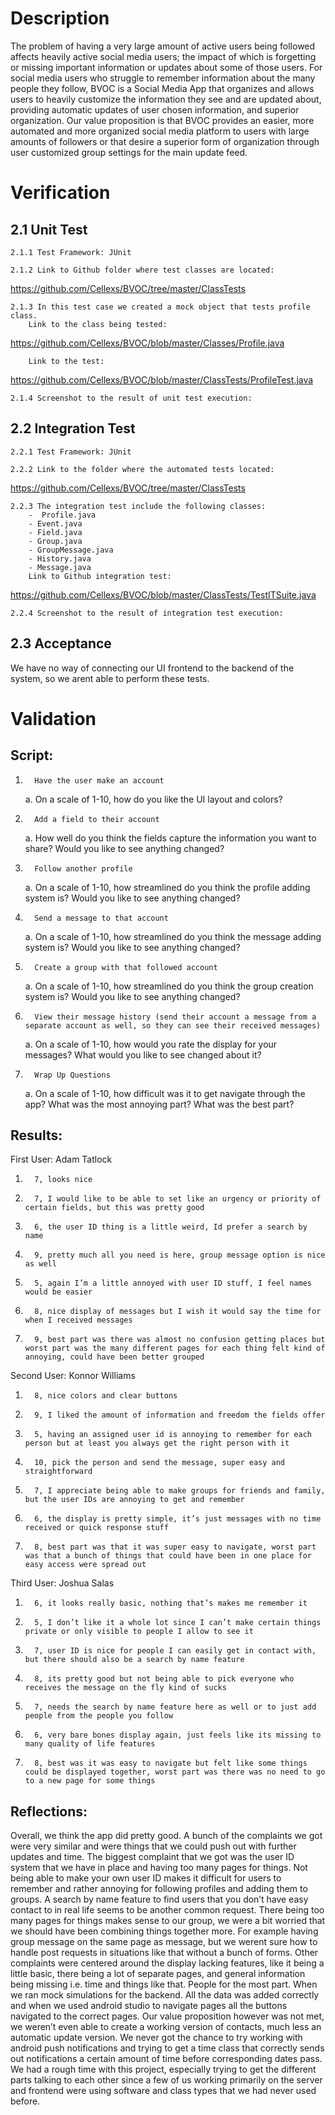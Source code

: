# Description

The problem of having a very large amount of active users being followed affects heavily active social media users; the impact of which is forgetting or missing important information or updates about some of those users. For social media users who struggle to remember information about the many people they follow, BVOC is a Social Media App that organizes and allows users to heavily customize the information they see and are updated about, providing automatic updates of user chosen information, and superior organization. Our value proposition is that BVOC provides an easier, more automated and more organized social media platform to users with large amounts of followers or that desire a superior form of organization through user customized group settings for the main update feed.

# Verification

## 2.1 Unit Test

  	2.1.1 Test Framework: JUnit
  
	2.1.2 Link to Github folder where test classes are located: 

https://github.com/Cellexs/BVOC/tree/master/ClassTests 
  
	2.1.3 In this test case we created a mock object that tests profile class.
		Link to the class being tested: 
https://github.com/Cellexs/BVOC/blob/master/Classes/Profile.java
		
		Link to the test: 
https://github.com/Cellexs/BVOC/blob/master/ClassTests/ProfileTest.java

	2.1.4 Screenshot to the result of unit test execution:


		
## 2.2 Integration Test
 
  	2.2.1 Test Framework: JUnit
  
	2.2.2 Link to the folder where the automated tests located: 
	
https://github.com/Cellexs/BVOC/tree/master/ClassTests 

	2.2.3 The integration test include the following classes:
		-  Profile.java
		- Event.java
		- Field.java
		- Group.java
		- GroupMessage.java
		- History.java
		- Message.java
		Link to Github integration test:
		
https://github.com/Cellexs/BVOC/blob/master/ClassTests/TestITSuite.java 
  
	2.2.4 Screenshot to the result of integration test execution:


		
## 2.3 Acceptance
	
We have no way of connecting our UI frontend to the backend of the system, so we arent able to perform these tests.

# Validation
## Script:
  1.       Have the user make an account
      a.       On a scale of 1-10, how do you like the UI layout and colors?
   2.       Add a field to their account
      a.       How well do you think the fields capture the information you want to share? Would you like to see anything changed?
  3.       Follow another profile
      a.       On a scale of 1-10, how streamlined do you think the profile adding system is? Would you like to see anything changed?
  4.       Send a message to that account
      a.       On a scale of 1-10, how streamlined do you think the message adding system is? Would you like to see anything changed?
  5.       Create a group with that followed account
      a.       On a scale of 1-10, how streamlined do you think the group creation system is? Would you like to see anything changed?
  6.       View their message history (send their account a message from a separate account as well, so they can see their received messages)
      a.       On a scale of 1-10, how would you rate the display for your messages? What would you like to see changed about it?
  7.       Wrap Up Questions
      a.       On a scale of 1-10, how difficult was it to get navigate through the app? What was the most annoying part? What was the best part?
 
## Results:

First User: Adam Tatlock
1.       7, looks nice
2.       7, I would like to be able to set like an urgency or priority of certain fields, but this was pretty good
3.       6, the user ID thing is a little weird, Id prefer a search by name
4.       9, pretty much all you need is here, group message option is nice as well
5.       5, again I’m a little annoyed with user ID stuff, I feel names would be easier
6.       8, nice display of messages but I wish it would say the time for when I received messages
7.       9, best part was there was almost no confusion getting places but worst part was the many different pages for each thing felt kind of annoying, could have been better grouped
 
Second User: Konnor Williams
1.       8, nice colors and clear buttons
2.       9, I liked the amount of information and freedom the fields offer
3.       5, having an assigned user id is annoying to remember for each person but at least you always get the right person with it
4.       10, pick the person and send the message, super easy and straightforward
5.       7, I appreciate being able to make groups for friends and family, but the user IDs are annoying to get and remember
6.       6, the display is pretty simple, it’s just messages with no time received or quick response stuff
7.       8, best part was that it was super easy to navigate, worst part was that a bunch of things that could have been in one place for easy access were spread out
 
Third User: Joshua Salas
1.       6, it looks really basic, nothing that’s makes me remember it
2.       5, I don’t like it a whole lot since I can’t make certain things private or only visible to people I allow to see it
3.       7, user ID is nice for people I can easily get in contact with, but there should also be a search by name feature
4.       8, its pretty good but not being able to pick everyone who receives the message on the fly kind of sucks
5.       7, needs the search by name feature here as well or to just add people from the people you follow
6.       6, very bare bones display again, just feels like its missing to many quality of life features
7.       8, best was it was easy to navigate but felt like some things could be displayed together, worst part was there was no need to go to a new page for some things

## Reflections:
Overall, we think the app did pretty good. A bunch of the complaints we got were very similar and were things that we could push out with further updates and time. The biggest complaint that we got was the user ID system that we have in place and having too many pages for things. Not being able to make your own user ID makes it difficult for users to remember and rather annoying for following profiles and adding them to groups. A search by name feature to find users that you don’t have easy contact to in real life seems to be another common request. There being too many pages for things makes sense to our group, we were a bit worried that we should have been combining things together more. For example having group message on the same page as message, but we werent sure how to handle post requests in situations like that without a bunch of forms. Other complaints were centered around the display lacking features, like it being a little basic, there being a lot of separate pages, and general information being missing i.e. time and things like that. People for the most part. When we ran mock simulations for the backend. All the data was added correctly and when we used android studio to navigate pages all the buttons navigated to the correct pages. Our value proposition however was not met, we weren’t even able to create a working version of contacts, much less an automatic update version. We never got the chance to try working with android push notifications and trying to get a time class that correctly sends out notifications a certain amount of time before corresponding dates pass. We had a rough time with this project, especially trying to get the different parts talking to each other since a few of us working primarily on the server and frontend were using software and class types that we had never used before.
